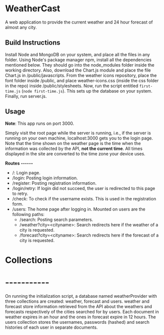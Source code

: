 # WeatherCast

A web application to provide the current weather and 24 hour forecast of almost any city.


Build Instructions
------------------

Install Node and MongoDB on your system, and place all the files in any folder. Using Node's package manager npm, install all
the dependencies mentioned below. They should go into the node_modules folder inside the working directory. Also, download the Chart.js module and place the file Chart.js in /public/javascripts. From the weather icons repository, place the font folder inside /public, and place weather-icons.css (inside the css folder in the repo) inside /public/stylesheets. Now, run the script entitled `first-time.js` (`node first-time.js`). This sets up the database on your system. Finally, run server.js.

Usage
-----

**Note**: This app runs on port 3000.  

Simply visit the root page while the server is running, i.e., if the server is running on your own machine, localhost:3000 gets you
to the login page. Note that the time shown on the weather page is the time when the information was collected by the API, **not the
current time**. All times displayed in the site are converted to the time zone your device uses.


**Routes**
**------**

* /: Login page.
* /login: Posting login information.
* /register: Posting registration information.
* /login/retry: If login did not succeed, the user is redirected to this page to retry.
* /check: To check if the username exists. This is used in the registration form.
* /users: The home page after logging in. Mounted on users are the following paths:
	* /search: Posting search parameters.
	* /weather?city=&lt;cityname&gt;: Search redirects here if the weather of a city is requested.
	* /forecast?city=&lt;cityname&gt;: Search redirects here if the forecast of a city is requested.


# Collections
# -----------

On running the initialization script, a database named weatherProvider with three collections are created: weather, forecast and users. weather and forecast store information retrieved from the API about the weathers and forecasts respectively of the cities searched for by users. Each document in weather expires in an hour and the ones in forecast expire in 12 hours. The users collection stores the usernames, passwords (hashed) and search histories of each user in separate documents.



